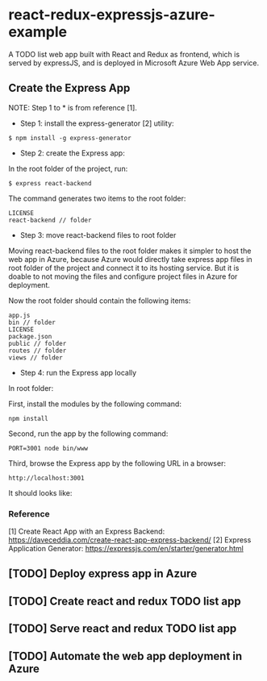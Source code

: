 # react-redux-expressjs-azure-example
A TODO list web app built with React and Redux as frontend, which is served by expressJS, and is deployed in Microsoft Azure Web App service.

## Create the Express App

NOTE: Step 1 to * is from reference [1].

* Step 1: install the express-generator [2] utility:

```
$ npm install -g express-generator
```

* Step 2: create the Express app:

In the root folder of the project, run:

```
$ express react-backend
```

The command generates two items to the root folder:

```
LICENSE
react-backend // folder
```

* Step 3: move react-backend files to root folder

Moving react-backend files to the root folder makes it simpler to host the web app in Azure, because Azure would directly take express app files in root folder of the project and connect it to its hosting service. But it is doable to not moving the files and configure project files in Azure for deployment.

Now the root folder should contain the following items:

```
app.js
bin // folder
LICENSE
package.json
public // folder
routes // folder
views // folder
```

* Step 4: run the Express app locally

In root folder:

First, install the modules by the following command:

```
npm install
```

Second, run the app by the following command:

```
PORT=3001 node bin/www
```

Third, browse the Express app by the following URL in a browser:

```
http://localhost:3001
```

It should looks like:



### Reference

[1] Create React App with an Express Backend: https://daveceddia.com/create-react-app-express-backend/
[2] Express Application Generator: https://expressjs.com/en/starter/generator.html

## [TODO] Deploy express app in Azure

## [TODO] Create react and redux TODO list app

## [TODO] Serve react and redux TODO list app

## [TODO] Automate the web app deployment in Azure
